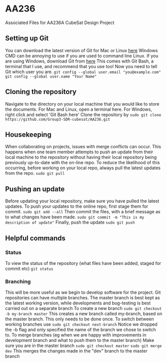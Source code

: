 # AA236
Associated Files for AA236A CubeSat Design Project

## Setting up Git
You can download the latest version of Git for Mac or Linux [here](https://git-scm.com/downloads)
Windows CMD can be annoying to use if you are used to command line Linux. If you are using Windows, download Git from [here](https://gitforwindows.org/)
This comes with Git Bash, a terminal that I use, and recommend that you use too!
Now you need to tell Git which user you are.
```git config --global user.email "you@example.com"```
```git config --global user.name "Your Name"```

## Cloning the repository
Navigate to the directory on your local machine that you would like to store the documents.
For Mac and Linux, open a terminal here. For Windows, right click and select 'Git Bash here'
Clone the repository by
```sudo git clone https://github.com/Group3-SDR-cubesat/AA236.git```

## Housekeeping
When collaborating on projects, issues with merge conflicts can occur. This happens when one team member attempts to push an update from their local machine to the repository without having their local repository being previously up-to-date with the on-line repo.
To reduce the likelihood of this occurring, before working on your local repo, always pull the latest updates from the repo.
```sudo git pull```

## Pushing an update
Before updating your local repository, make sure you have pulled the latest updates.
To push your updates to the online repo, first stage them for commit.
```sudo git add --all```
Then commit the files, with a brief message as to what changes have been made.
```sudo git commit -m "This is my description of update"```
Finally, push the update
```sudo git push```

## Helpful commands
### Status
To view the status of the repository (what files have been added, staged for commit etc)
```git status```
### Branching
This will be more useful as we begin to develop software for the project.
Git repositories can have multiple branches. The master branch is best kept as the latest working version, while developments and bug-testing is best carried out on a separate branch
To create a new branch
```sudo git checkout -b my-branch master```
This creates a new branch called my-branch, based on the master branch. This only needs to be done once.
To switch between working branches use
```sudo git checkout next-branch```
Notice we dropped the -b flag and only specified the name of the branch we chose to switch to.
To merge branches (eg when we are happy with improvements in development branch and what to push them to the master branch)
Make sure you are in the master branch
```sudo git checkout master```
```sudo git merge dev```
This merges the changes made in the "dev" branch to the master branch